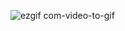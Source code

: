 ![ezgif com-video-to-gif](https://github.com/AssemAyman/Mastering-Embedded-System-Online-Diploma/assets/107751300/4ab835ff-01ee-4fb2-bc5e-cf58827ef92e)
